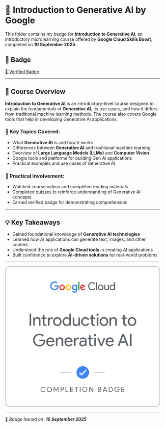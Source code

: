 # 📝 Introduction to Generative AI by Google

This folder contains my badge for **Introduction to Generative AI**, an introductory microlearning course offered by **Google Cloud Skills Boost**, completed on **10 September 2025**.

## 📜 Badge
[🔗 Verified Badge](https://www.cloudskillsboost.google/public_profiles/a198dfbe-7e23-4054-9c00-dea0b807e6d5/badges/18203406)

---

## 🧠 Course Overview

**Introduction to Generative AI** is an introductory-level course designed to explain the fundamentals of **Generative AI**, its use cases, and how it differs from traditional machine learning methods. The course also covers Google tools that help in developing Generative AI applications.

### 📘 Key Topics Covered:
- What **Generative AI** is and how it works  
- Differences between **Generative AI** and traditional machine learning  
- Overview of **Large Language Models (LLMs)** and **Computer Vision**  
- Google tools and platforms for building Gen AI applications  
- Practical examples and use cases of Generative AI  

### 🧩 Practical Involvement:
- Watched course videos and completed reading materials  
- Completed quizzes to reinforce understanding of Generative AI concepts  
- Earned verified badge for demonstrating comprehension  

---

## 💡 Key Takeaways
- Gained foundational knowledge of **Generative AI technologies**  
- Learned how AI applications can generate text, images, and other content  
- Understood the role of **Google Cloud tools** in creating AI applications  
- Built confidence to explore **AI-driven solutions** for real-world problems  

---

![Badge](https://github.com/Hurairiam/certifications/blob/main/Introduction%20to%20Generative%20AI%20by%20Google/Introduction%20to%20Generative%20AI%20Badge.png)

---

📌 _Badge Issued on: **10 September 2025**_
